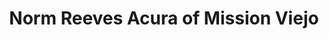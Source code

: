 ---
title: "Norm Reeves Acura of Mission Viejo"
url: /mission-viejo/norm-reeves-acura-of-mission-viejo/
shop: car
---